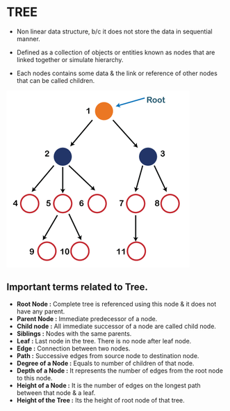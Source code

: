 # TREE

* Non linear data structure, b/c it does not store the data in sequential manner.

* Defined as a collection of objects or entities known as nodes that are linked together or simulate hierarchy.

* Each nodes contains some data & the link or reference of other nodes that can be called children.

![](images/01.png)


## Important terms related to Tree.

* **Root Node :** Complete tree is referenced using this node & it does not have any parent.
* **Parent Node :** Immediate predecessor of a node.
* **Child node :** All immediate successor of a node are called child node.
* **Siblings :** Nodes with the same parents.
* **Leaf :** Last node in the tree. There is no node after leaf node.
* **Edge :** Connection between two nodes.
* **Path :** Successive edges from source node to destination node.
* **Degree of a Node :** Equals to number of children of that node.
* **Depth of a Node :** It represents the number of edges from the root node to this node.
* **Height of a Node :** It is the number of edges on the longest path between that node & a leaf.
* **Height of the Tree :** Its the height of root node of that tree.





    








